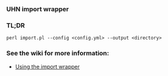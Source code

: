 ### UHN import wrapper

### TL;DR

    perl import.pl --config <config.yml> --output <directory>

### See the wiki for more information:

 * [Using the import wrapper](https://github.com/pughlab/import_wrapper/wiki)
